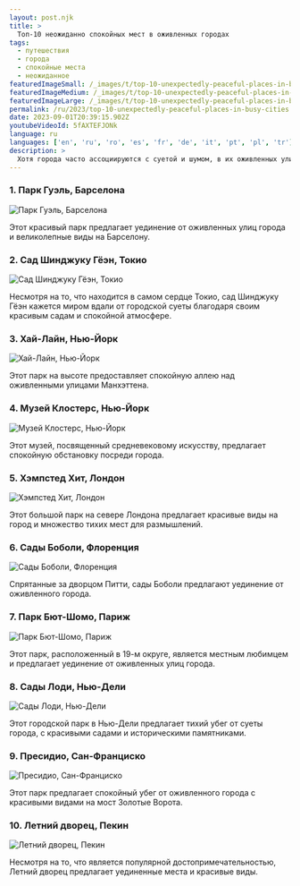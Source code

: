 ```yaml
---
layout: post.njk
title: >
  Топ-10 неожиданно спокойных мест в оживленных городах
tags:
  - путешествия
  - города
  - спокойные места
  - неожиданное
featuredImageSmall: /_images/t/top-10-unexpectedly-peaceful-places-in-busy-cities-cover-ru-small.webp
featuredImageMedium: /_images/t/top-10-unexpectedly-peaceful-places-in-busy-cities-cover-ru-medium.webp
featuredImageLarge: /_images/t/top-10-unexpectedly-peaceful-places-in-busy-cities-cover-ru-large.webp
permalink: /ru/2023/top-10-unexpectedly-peaceful-places-in-busy-cities.html
date: 2023-09-01T20:39:15.902Z
youtubeVideoId: 5fAXTEFJONk
language: ru
languages: ['en', 'ru', 'ro', 'es', 'fr', 'de', 'it', 'pt', 'pl', 'tr']
description: >
  Хотя города часто ассоциируются с суетой и шумом, в их оживленных улицах есть уголки тишины. Вот топ-10 неожиданно спокойных мест в некоторых самых оживленных городах мира.
---
```


### 1. Парк Гуэль, Барселона

![Парк Гуэль, Барселона](/_images/a/a6e471dcd40d8cb0addd830ec8b48ffe-medium.webp)

Этот красивый парк предлагает уединение от оживленных улиц города и великолепные виды на Барселону.

### 2. Сад Шинджуку Гёэн, Токио

![Сад Шинджуку Гёэн, Токио](/_images/b/b4112fbf9a0e400914f9e124fefc8bb2-medium.webp)

Несмотря на то, что находится в самом сердце Токио, сад Шинджуку Гёэн кажется миром вдали от городской суеты благодаря своим красивым садам и спокойной атмосфере.

### 3. Хай-Лайн, Нью-Йорк

![Хай-Лайн, Нью-Йорк](/_images/a/ad828d1c8d8f2f3b161c9c91498cdac0-medium.webp)

Этот парк на высоте предоставляет спокойную аллею над оживленными улицами Манхэттена.

### 4. Музей Клостерс, Нью-Йорк

![Музей Клостерс, Нью-Йорк](/_images/c/cb8bbb7e33502b532b420255d175605c-medium.webp)

Этот музей, посвященный средневековому искусству, предлагает спокойную обстановку посреди города.

### 5. Хэмпстед Хит, Лондон

![Хэмпстед Хит, Лондон](/_images/e/e5f0c1c1d6d3916832f850f7c9cea008-medium.webp)

Этот большой парк на севере Лондона предлагает красивые виды на город и множество тихих мест для размышлений.

### 6. Сады Боболи, Флоренция

![Сады Боболи, Флоренция](/_images/d/d3bdd6cb7035b165f1767940d1d18208-medium.webp)

Спрятанные за дворцом Питти, сады Боболи предлагают уединение от оживленного города.

### 7. Парк Бют-Шомо, Париж

![Парк Бют-Шомо, Париж](/_images/7/70a842a5736c4abc068bc8aa707b915c-medium.webp)

Этот парк, расположенный в 19-м округе, является местным любимцем и предлагает уединение от оживленных улиц города.

### 8. Сады Лоди, Нью-Дели

![Сады Лоди, Нью-Дели](/_images/4/4d1e0f4af60fb33afa8fd37b254f46dc-medium.webp)

Этот городской парк в Нью-Дели предлагает тихий убег от суеты города, с красивыми садами и историческими памятниками.

### 9. Пресидио, Сан-Франциско

![Пресидио, Сан-Франциско](/_images/f/fe41a642c39f1f126af813d42e4ed8d8-medium.webp)

Этот парк предлагает спокойный убег от оживленного города с красивыми видами на мост Золотые Ворота.

### 10. Летний дворец, Пекин

![Летний дворец, Пекин](/_images/3/3aa3e6c7a3a442cdeb2e64a0dae99e5f-medium.webp)

Несмотря на то, что является популярной достопримечательностью, Летний дворец предлагает уединенные места и красивые виды.

